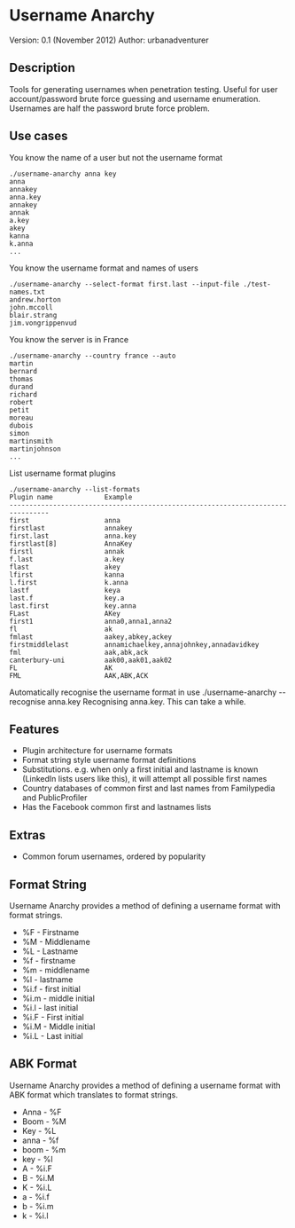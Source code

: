 Username Anarchy
======================================

Version: 0.1 (November 2012)
Author: urbanadventurer

Description
------------
Tools for generating usernames when penetration testing.
Useful for user account/password brute force guessing and username enumeration. Usernames are half the password brute force problem.


Use cases
---------
You know the name of a user but not the username format

	./username-anarchy anna key
	anna
	annakey
	anna.key
	annakey
	annak
	a.key
	akey
	kanna
	k.anna
	...


You know the username format and names of users

	./username-anarchy --select-format first.last --input-file ./test-names.txt 
	andrew.horton
	john.mccoll
	blair.strang
	jim.vongrippenvud


You know the server is in France

	./username-anarchy --country france --auto
	martin
	bernard
	thomas
	durand
	richard
	robert
	petit
	moreau
	dubois
	simon
	martinsmith
	martinjohnson
	...

List username format plugins

	./username-anarchy --list-formats
	Plugin name         	Example
	--------------------------------------------------------------------------------
	first               	anna
	firstlast           	annakey
	first.last          	anna.key
	firstlast[8]        	AnnaKey
	firstl              	annak
	f.last              	a.key
	flast               	akey
	lfirst              	kanna
	l.first             	k.anna
	lastf               	keya
	last.f              	key.a
	last.first          	key.anna
	FLast               	AKey
	first1              	anna0,anna1,anna2
	fl                  	ak
	fmlast              	aakey,abkey,ackey
	firstmiddlelast     	annamichaelkey,annajohnkey,annadavidkey
	fml                 	aak,abk,ack
	canterbury-uni      	aak00,aak01,aak02
	FL                  	AK
	FML                 	AAK,ABK,ACK


Automatically recognise the username format in use
	./username-anarchy --recognise anna.key
	Recognising anna.key. This can take a while.

	


Features
--------

* Plugin architecture for username formats
* Format string style username format definitions
* Substitutions. e.g. when only a first initial and lastname is known (LinkedIn lists users like this), it will attempt all possible first names
* Country databases of common first and last names from Familypedia and PublicProfiler
* Has the Facebook common first and lastnames lists


Extras
------

* Common forum usernames, ordered by popularity


Format String
--------------

Username Anarchy provides a method of defining a username format with format strings.

* %F - Firstname
* %M - Middlename
* %L - Lastname
* %f - firstname
* %m - middlename
* %l - lastname
* %i.f - first initial
* %i.m - middle initial
* %i.l - last initial
* %i.F - First initial
* %i.M - Middle initial
* %i.L - Last initial

ABK Format
-----------
Username Anarchy provides a method of defining a username format with ABK format which translates
to format strings.

* Anna - %F
* Boom - %M 
* Key - %L
* anna - %f
* boom - %m
* key - %l
* A - %i.F
* B - %i.M
* K - %i.L
* a - %i.f
* b - %i.m
* k - %i.l


